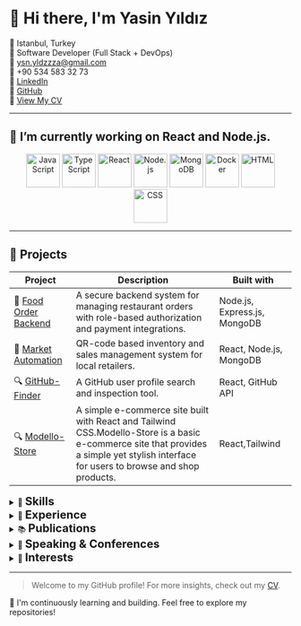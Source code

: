 # 👋 Hi there, I'm **Yasin Yıldız**

📍 Istanbul, Turkey  
💼 Software Developer (Full Stack + DevOps)  
📧 ysn.yldzzza@gmail.com  
📱 +90 534 583 32 73  
🔗 [LinkedIn](https://linkedin.com/in/yasin)  
🔗 [GitHub](https://github.com/yasinylz)  
📄 [View My CV](https://github.com/yasinylz/yasinylz/blob/main/CV.md)

---

## 🔭 I’m currently working on React and Node.js.

<p align="center">
  <img src="https://cdn.jsdelivr.net/gh/devicons/devicon/icons/javascript/javascript-original.svg" height="60" alt="JavaScript"/>

  <img src="https://cdn.jsdelivr.net/gh/devicons/devicon/icons/typescript/typescript-original.svg" height="60" alt="TypeScript"/>
  <img src="https://cdn.jsdelivr.net/gh/devicons/devicon/icons/react/react-original.svg" height="60" alt="React"/>
  <img src="https://cdn.jsdelivr.net/gh/devicons/devicon/icons/nodejs/nodejs-original.svg" height="60" alt="Node.js"/>
  <img src="https://cdn.jsdelivr.net/gh/devicons/devicon/icons/mongodb/mongodb-original.svg" height="60" alt="MongoDB"/>
  <img src="https://cdn.jsdelivr.net/gh/devicons/devicon/icons/docker/docker-original.svg" height="60" alt="Docker"/>
  <img src="https://cdn.jsdelivr.net/gh/devicons/devicon/icons/html5/html5-original.svg" height="60" alt="HTML"/>
  <img src="https://cdn.jsdelivr.net/gh/devicons/devicon/icons/css3/css3-original.svg" height="60" alt="CSS"/>
</p>

---

## 📁 Projects
| Project | Description | Built with |
|--------|-------------|------------|
| 🍔 [Food Order Backend](https://github.com/yasinylz/Node.js-Food-Order-Backend) | A secure backend system for managing restaurant orders with role-based authorization and payment integrations. | Node.js, Express.js, MongoDB |
| 🏪 [Market Automation](https://github.com/yasinylz/Market-Automation) | QR-code based inventory and sales management system for local retailers. | React, Node.js, MongoDB |
| 🔍 [GitHub-Finder](https://github.com/yasinylz/GitHub-Finder) | A GitHub user profile search and inspection tool. | React, GitHub API |
| 🔍 [Modello-Store](https://yasinylz.github.io/Modello-Store/) | A simple e-commerce site built with React and Tailwind CSS.Modello-Store is a basic e-commerce site that provides a simple yet stylish interface for users to browse and shop products. | React,Tailwind |


<details>
<summary>🧠 <strong style="font-size: 20px;">Skills</strong></summary><br>

<p align="center">
  <img src="https://cdn.jsdelivr.net/gh/devicons/devicon/icons/javascript/javascript-original.svg" height="50" alt="JavaScript"/>
  <img src="https://cdn.jsdelivr.net/gh/devicons/devicon/icons/typescript/typescript-original.svg" height="50" alt="TypeScript"/>
  <img src="https://cdn.jsdelivr.net/gh/devicons/devicon/icons/react/react-original.svg" height="50" alt="React"/>
  <img src="https://cdn.jsdelivr.net/gh/devicons/devicon/icons/nodejs/nodejs-original.svg" height="50" alt="Node.js"/>
  <img src="https://cdn.jsdelivr.net/gh/devicons/devicon/icons/mongodb/mongodb-original.svg" height="50" alt="MongoDB"/>
  <img src="https://cdn.jsdelivr.net/gh/devicons/devicon/icons/docker/docker-original.svg" height="50" alt="Docker"/>
  <img src="https://cdn.jsdelivr.net/gh/devicons/devicon/icons/html5/html5-original.svg" height="50" alt="HTML"/>
  <img src="https://cdn.jsdelivr.net/gh/devicons/devicon/icons/css3/css3-original.svg" height="50" alt="CSS"/>
</p>

**Languages:** C#, JavaScript, TypeScript  
**Databases:** MongoDB, SQL  
**Markup & Styling:** HTML, CSS, TailwindCSS, Bootstrap  
**Frameworks:** React, Node.js, Express.js, ASP.NET  
**API Development:** REST APIs, Secure Authentication  
**DevOps:** CI/CD, Docker, Kubernetes, AWS, Deployment  
**Other Tools:** Git, GitHub, MS Office, Remote Tools (AnyDesk, etc.)

</details>

<details>
<summary>💼 <strong style="font-size: 20px;">Experience</strong></summary><br>

**Software Developer – NFS SOFT** (2024 – 2025)  
Worked on secure API development, role-based authentication, and backend/frontend integration.

**IT Specialist – Business Channel Türk TV** (2023 – 2024)  
Contributed to infrastructure optimization, secure system setup, and internal tool development.

</details>

<details>
<summary>📚 <strong style="font-size: 20px;">Publications</strong></summary><br>

- Node.js’e Giriş – Başlangıç Rehberi (2024)  
- Dosya Sistemleri ve Kümeleme (2023)  
- Yazılım Geliştirmeye Başlangıç Rehberi (2024)

</details>

<details>
<summary>🎤 <strong style="font-size: 20px;">Speaking & Conferences</strong></summary><br>

**Metaverse Konferansı – Ardahan University (2024)**  
Speaker and trainer on Metaverse & AI technologies. [ARÜ News](https://www.ardahan.edu.tr/duyuru-haber.aspx?type=1&id=2323)

</details>

<details>
<summary>🎸 <strong style="font-size: 20px;">Interests</strong></summary><br>

- Playing musical instruments as a creative and emotional outlet

</details>

---

> Welcome to my GitHub profile! For more insights, check out my [CV](https://github.com/yasinylz/yasinylz/blob/main/CV.md).

🧠 I'm continuously learning and building. Feel free to explore my repositories!

